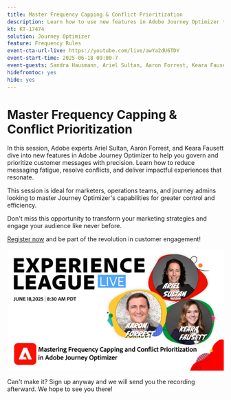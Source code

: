 ```yaml
---
title: Master Frequency Capping & Conflict Prioritization
description: Learn how to use new features in Adobe Journey Optimizer to govern and prioritize the most important messages being sent to customers. 
kt: KT-17474
solution: Journey Optimizer
feature: Frequency Rules
event-cta-url-live: https://youtube.com/live/awYa2dU6TDY
event-start-time: 2025-06-18 09:00-7
event-guests: Sandra Hausmann, Ariel Sultan, Aaron Forrest, Keara Fausett
hidefromtoc: yes
hide: yes
---
```

# Master Frequency Capping & Conflict Prioritization

In this session, Adobe experts Ariel Sultan, Aaron Forrest, and Keara Fausett dive into new features in Adobe Journey Optimizer to help you govern and prioritize customer messages with precision. Learn how to reduce messaging fatigue, resolve conflicts, and deliver impactful experiences that resonate.

This session is ideal for marketers, operations teams, and journey admins looking to master Journey Optimizer's capabilities for greater control and efficiency.

Don't miss this opportunity to transform your marketing strategies and engage your audience like never before. 

[Register now](https://engage.adobe.com/ExpLeagueLive-250618.html) and be part of the revolution in customer engagement!

![webbanner](/help/experience-league-live/episodes/assets/exl-live-web-banner-20250618.png)

Can't make it? Sign up anyway and we will send you the recording afterward. We hope to see you there!